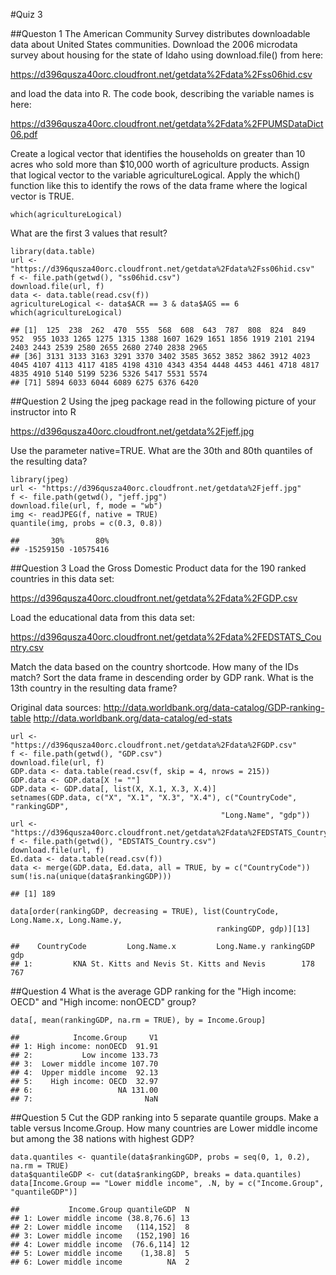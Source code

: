 #Quiz 3

##Queston 1
The American Community Survey distributes downloadable data about United States communities. 
Download the 2006 microdata survey about housing for the state of Idaho using download.file() from here:
  
  https://d396qusza40orc.cloudfront.net/getdata%2Fdata%2Fss06hid.csv

and load the data into R. The code book, describing the variable names is here:
  
  https://d396qusza40orc.cloudfront.net/getdata%2Fdata%2FPUMSDataDict06.pdf

Create a logical vector that identifies the households on greater than 10 acres who sold more than $10,000 worth of agriculture products. 
Assign that logical vector to the variable agricultureLogical. 
Apply the which() function like this to identify the rows of the data frame where the logical vector is TRUE. 
```
which(agricultureLogical) 
```
What are the first 3 values that result?

```
library(data.table)
url <- "https://d396qusza40orc.cloudfront.net/getdata%2Fdata%2Fss06hid.csv"
f <- file.path(getwd(), "ss06hid.csv")
download.file(url, f)
data <- data.table(read.csv(f))
agricultureLogical <- data$ACR == 3 & data$AGS == 6
which(agricultureLogical)
```
```
## [1]  125  238  262  470  555  568  608  643  787  808  824  849  952  955 1033 1265 1275 1315 1388 1607 1629 1651 1856 1919 2101 2194 2403 2443 2539 2580 2655 2680 2740 2838 2965
## [36] 3131 3133 3163 3291 3370 3402 3585 3652 3852 3862 3912 4023 4045 4107 4113 4117 4185 4198 4310 4343 4354 4448 4453 4461 4718 4817 4835 4910 5140 5199 5236 5326 5417 5531 5574
## [71] 5894 6033 6044 6089 6275 6376 6420
```

##Question 2
Using the jpeg package read in the following picture of your instructor into R

https://d396qusza40orc.cloudfront.net/getdata%2Fjeff.jpg

Use the parameter native=TRUE. What are the 30th and 80th quantiles of the resulting data?

```
library(jpeg)
url <- "https://d396qusza40orc.cloudfront.net/getdata%2Fjeff.jpg"
f <- file.path(getwd(), "jeff.jpg")
download.file(url, f, mode = "wb")
img <- readJPEG(f, native = TRUE)
quantile(img, probs = c(0.3, 0.8))
```
```
##       30%       80% 
## -15259150 -10575416
```

##Question 3
Load the Gross Domestic Product data for the 190 ranked countries in this data set:
  
  https://d396qusza40orc.cloudfront.net/getdata%2Fdata%2FGDP.csv

Load the educational data from this data set:
  
  https://d396qusza40orc.cloudfront.net/getdata%2Fdata%2FEDSTATS_Country.csv

Match the data based on the country shortcode. How many of the IDs match? 
Sort the data frame in descending order by GDP rank. 
What is the 13th country in the resulting data frame?

Original data sources: 
  http://data.worldbank.org/data-catalog/GDP-ranking-table 
  http://data.worldbank.org/data-catalog/ed-stats

```
url <- "https://d396qusza40orc.cloudfront.net/getdata%2Fdata%2FGDP.csv"
f <- file.path(getwd(), "GDP.csv")
download.file(url, f)
GDP.data <- data.table(read.csv(f, skip = 4, nrows = 215))
GDP.data <- GDP.data[X != ""]
GDP.data <- GDP.data[, list(X, X.1, X.3, X.4)]
setnames(GDP.data, c("X", "X.1", "X.3", "X.4"), c("CountryCode", "rankingGDP", 
                                               "Long.Name", "gdp"))
url <- "https://d396qusza40orc.cloudfront.net/getdata%2Fdata%2FEDSTATS_Country.csv"
f <- file.path(getwd(), "EDSTATS_Country.csv")
download.file(url, f)
Ed.data <- data.table(read.csv(f))
data <- merge(GDP.data, Ed.data, all = TRUE, by = c("CountryCode"))
sum(!is.na(unique(data$rankingGDP)))
```
```
## [1] 189
```
```
data[order(rankingGDP, decreasing = TRUE), list(CountryCode, Long.Name.x, Long.Name.y, 
                                              rankingGDP, gdp)][13]
```
```
##    CountryCode         Long.Name.x         Long.Name.y rankingGDP   gdp
## 1:         KNA St. Kitts and Nevis St. Kitts and Nevis        178  767
```

##Question 4
What is the average GDP ranking for the "High income: OECD" and "High income: nonOECD" group?

```
data[, mean(rankingGDP, na.rm = TRUE), by = Income.Group]
```
```
##            Income.Group     V1
## 1: High income: nonOECD  91.91
## 2:           Low income 133.73
## 3:  Lower middle income 107.70
## 4:  Upper middle income  92.13
## 5:    High income: OECD  32.97
## 6:                   NA 131.00
## 7:                         NaN
```

##Question 5
Cut the GDP ranking into 5 separate quantile groups. 
Make a table versus Income.Group. 
How many countries are Lower middle income but among the 38 nations with highest GDP?

```
data.quantiles <- quantile(data$rankingGDP, probs = seq(0, 1, 0.2), na.rm = TRUE)
data$quantileGDP <- cut(data$rankingGDP, breaks = data.quantiles)
data[Income.Group == "Lower middle income", .N, by = c("Income.Group", "quantileGDP")]
```
```
##           Income.Group quantileGDP  N
## 1: Lower middle income (38.8,76.6] 13
## 2: Lower middle income   (114,152]  8
## 3: Lower middle income   (152,190] 16
## 4: Lower middle income  (76.6,114] 12
## 5: Lower middle income    (1,38.8]  5
## 6: Lower middle income          NA  2
```
